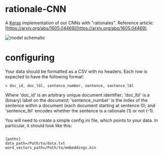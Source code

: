 # rationale-CNN
A [Keras](http://keras.io/) implementation of our CNNs with "rationales". Reference article: [https://arxiv.org/abs/1605.04469](https://arxiv.org/abs/1605.04469).

![model schematic](https://raw.githubusercontent.com/bwallace/rationale-CNN/master/figures/rationale-CNN-figure.png)

# configuring
Your data should be formatted as a CSV with no headers. Each row is expected to have the following format: 

`> doc_id, doc_lbl, sentence_number, sentence, sentence_lbl`

Where 'doc_id' is an arbitrary unique document identifier; 'doc_lbl' is a (binary) label on the *document*; 'sentence_number' is the index of the sentence within a document (each document starting at sentence 0); and 'sentence_lbl' encodes whether the sentence is a rationale (1) or not (-1).

You will need to create a simple config.ini file, which points to your data. In particular, it should look like this:

<code>
[paths]
data_path=/Path/to/data.txt
word_vectors_path=/Path/to/embeddings.bin
</code>



